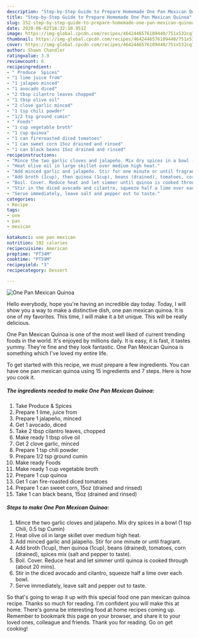 ```yaml
---
description: "Step-by-Step Guide to Prepare Homemade One Pan Mexican Quinoa"
title: "Step-by-Step Guide to Prepare Homemade One Pan Mexican Quinoa"
slug: 152-step-by-step-guide-to-prepare-homemade-one-pan-mexican-quinoa
date: 2020-06-02T16:32:10.951Z
image: https://img-global.cpcdn.com/recipes/4642446576189440/751x532cq70/one-pan-mexican-quinoa-recipe-main-photo.jpg
thumbnail: https://img-global.cpcdn.com/recipes/4642446576189440/751x532cq70/one-pan-mexican-quinoa-recipe-main-photo.jpg
cover: https://img-global.cpcdn.com/recipes/4642446576189440/751x532cq70/one-pan-mexican-quinoa-recipe-main-photo.jpg
author: Shawn Chandler
ratingvalue: 3.9
reviewcount: 6
recipeingredient:
- " Produce  Spices"
- "1 lime juice from"
- "1 jalapeo minced"
- "1 avocado diced"
- "2 tbsp cilantro leaves chopped"
- "1 tbsp olive oil"
- "2 clove garlic minced"
- "1 tsp chili powder"
- "1/2 tsp ground cumin"
- " Foods"
- "1 cup vegetable broth"
- "1 cup quinoa"
- "1 can fireroasted diced tomatoes"
- "1 can sweet corn 15oz drained and rinsed"
- "1 can black beans 15oz drained and rinsed"
recipeinstructions:
- "Mince the two garlic cloves and jalapeño. Mix dry spices in a bowl (1 tsp Chili, 0.5 tsp Cumin)"
- "Heat olive oil in large skillet over medium high heat."
- "Add minced garlic and jalapeño. Stir for one minute or until fragrant."
- "Add broth (1cup), then quinoa (1cup), beans (drained), tomatoes, corn (drained), spices mix (salt and pepper to taste)."
- "Boil. Cover. Reduce heat and let simmer until quinoa is cooked through (about 20 mins)."
- "Stir in the diced avocado and cilantro, squeeze half a lime over each bowl."
- "Serve immediately, leave salt and pepper out to taste."
categories:
- Recipe
tags:
- one
- pan
- mexican

katakunci: one pan mexican 
nutrition: 192 calories
recipecuisine: American
preptime: "PT34M"
cooktime: "PT59M"
recipeyield: "3"
recipecategory: Dessert

---
```



![One Pan Mexican Quinoa](https://img-global.cpcdn.com/recipes/4642446576189440/751x532cq70/one-pan-mexican-quinoa-recipe-main-photo.jpg)

Hello everybody, hope you're having an incredible day today. Today, I will show you a way to make a distinctive dish, one pan mexican quinoa. It is one of my favorites. This time, I will make it a bit unique. This will be really delicious.

One Pan Mexican Quinoa is one of the most well liked of current trending foods in the world. It's enjoyed by millions daily. It is easy, it is fast, it tastes yummy. They're fine and they look fantastic. One Pan Mexican Quinoa is something which I've loved my entire life.




To get started with this recipe, we must prepare a few ingredients. You can have one pan mexican quinoa using 15 ingredients and 7 steps. Here is how you cook it.

##### The ingredients needed to make One Pan Mexican Quinoa:

1. Take  Produce &amp; Spices
1. Prepare 1 lime, juice from
1. Prepare 1 jalapeño, minced
1. Get 1 avocado, diced
1. Take 2 tbsp cilantro leaves, chopped
1. Make ready 1 tbsp olive oil
1. Get 2 clove garlic, minced
1. Prepare 1 tsp chili powder
1. Prepare 1/2 tsp ground cumin
1. Make ready  Foods
1. Make ready 1 cup vegetable broth
1. Prepare 1 cup quinoa
1. Get 1 can fire-roasted diced tomatoes
1. Prepare 1 can sweet corn, 15oz (drained and rinsed)
1. Take 1 can black beans, 15oz (drained and rinsed)




##### Steps to make One Pan Mexican Quinoa:

1. Mince the two garlic cloves and jalapeño. Mix dry spices in a bowl (1 tsp Chili, 0.5 tsp Cumin)
1. Heat olive oil in large skillet over medium high heat.
1. Add minced garlic and jalapeño. Stir for one minute or until fragrant.
1. Add broth (1cup), then quinoa (1cup), beans (drained), tomatoes, corn (drained), spices mix (salt and pepper to taste).
1. Boil. Cover. Reduce heat and let simmer until quinoa is cooked through (about 20 mins).
1. Stir in the diced avocado and cilantro, squeeze half a lime over each bowl.
1. Serve immediately, leave salt and pepper out to taste.




So that's going to wrap it up with this special food one pan mexican quinoa recipe. Thanks so much for reading. I'm confident you will make this at home. There's gonna be interesting food at home recipes coming up. Remember to bookmark this page on your browser, and share it to your loved ones, colleague and friends. Thank you for reading. Go on get cooking!
